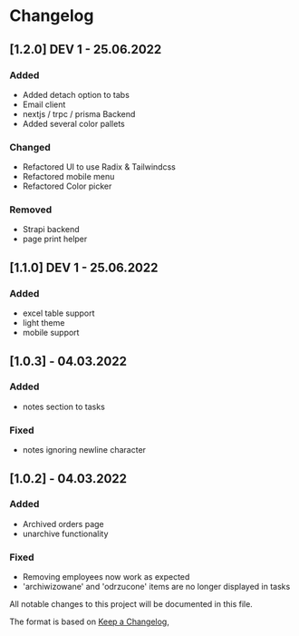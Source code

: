 # Changelog

## [1.2.0] DEV 1 - 25.06.2022

### Added

- Added detach option to tabs
- Email client
- nextjs / trpc / prisma Backend
- Added several color pallets

### Changed

- Refactored UI to use Radix & Tailwindcss
- Refactored mobile menu
- Refactored Color picker

### Removed

- Strapi backend
- page print helper

## [1.1.0] DEV 1 - 25.06.2022

### Added

- excel table support
- light theme
- mobile support

## [1.0.3] - 04.03.2022

### Added

- notes section to tasks

### Fixed

- notes ignoring newline character

## [1.0.2] - 04.03.2022

### Added

- Archived orders page
- unarchive functionality

### Fixed

- Removing employees now work as expected
- 'archiwizowane' and 'odrzucone' items are no longer displayed in tasks

All notable changes to this project will be documented in this file.

The format is based on [Keep a Changelog](https://keepachangelog.com/en/1.0.0/),
